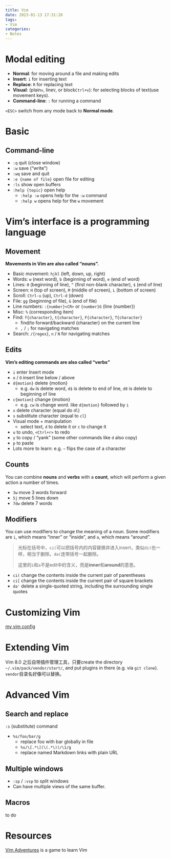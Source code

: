 ```yaml
---
title: Vim
date: 2023-01-13 17:31:28
tags:
- Vim
categories:
- Notes
---
```


# Modal editing

- **Normal**: for moving around a file and making edits
- **Insert**: `i` for inserting text
- **Replace**: `R` for replacing text
- **Visual**: (plain`v`, line`V`, or block`Ctrl+v`): for selecting blocks of text(use movement keys).
- **Command-line**: `:` for running a command

`<ESC>`  switch from any mode back to **Normal mode**.

# Basic

## Command-line

- `:q` quit (close window)
- `:w` save (“write”)
- `:wq` save and quit
- `:e {name of file}` open file for editing
- `:ls` show open buffers
- `:help {topic}` open help
  - `:help :w` opens help for the `:w` command
  - `:help w` opens help for the `w` movement

# Vim’s interface is a programming language

## Movement

**Movements in Vim are also called “nouns”.**

- Basic movement: `hjkl` (left, down, up, right)
- Words: `w` (next word), `b` (beginning of word), `e` (end of word)
- Lines: `0` (beginning of line), `^` (first non-blank character), `$` (end of line)
- Screen: `H` (top of screen), `M` (middle of screen), `L` (bottom of screen)
- Scroll: `Ctrl-u` (up), `Ctrl-d` (down)
- File: `gg` (beginning of file), `G` (end of file)
- Line numbers: `:{number}<CR>` or `{number}G` (line {number})
- Misc: `%` (corresponding item)
- Find: `f{character}`, `t{character}`, `F{character}`, `T{character}`
  - find/to forward/backward {character} on the current line
  - `,` / `;` for navigating matches
- Search: `/{regex}`, `n` / `N` for navigating matches

## Edits

**Vim’s editing commands are also called “verbs”**

- `i` enter Insert mode
- `o` / `O` insert line below / above
- `d{motion}` delete {motion}
  - e.g. `dw` is delete word, `d$` is delete to end of line, `d0` is delete to beginning of line
- `c{motion}` change {motion}
  - e.g. `cw` is change word. like `d{motion}` followed by `i`
- `x` delete character (equal do `dl`)
- `s` substitute character (equal to `cl`)
- Visual mode + manipulation
  - select text, `d` to delete it or `c` to change it
- `u` to undo, `<Ctrl+r>` to redo
- `y` to copy / “yank” (some other commands like `d` also copy)
- `p` to paste
- Lots more to learn: e.g. `~` flips the case of a character

## Counts

You can combine **nouns** and **verbs** with a **count**, which will perform a given action a number of times.

- `3w` move 3 words forward
- `5j` move 5 lines down
- `7dw` delete 7 words

## Modifiers

You can use modifiers to change the meaning of a noun. Some modifiers are `i`, which means “inner” or “inside”, and `a`, which means “around”.

> 光标在括号中，`ci(`可以把括号内的内容替换并进入insert，类似`di(`也一样，相当于删除。`da(`连带括号一起删除。
>
> 这里的`i`和`a`不是edit中的含义，而是**inner**和**around**的意思。

- `ci(` change the contents inside the current pair of parentheses
- `ci[` change the contents inside the current pair of square brackets
- `da'` delete a single-quoted string, including the surrounding single quotes

# Customizing Vim

[my vim config](https://github.com/YC-Xiang/dotfiles/blob/main/vim/.vimrc)

# Extending Vim

Vim 8.0 之后自带插件管理工具，只要create the directory `~/.vim/pack/vendor/start/`, and put plugins in there (e.g. via `git clone`). `vendor`目录名好像可以替换。

# Advanced Vim

## Search and replace

`:s` (substitute) command

- `%s/foo/bar/g`
  - replace foo with bar globally in file
  - `%s/\[.*\](\(.*\))/\1/g`
  - replace named Markdown links with plain URL

## Multiple windows

- `:sp` / `:vsp` to split windows
- Can have multiple views of the same buffer.

## Macros

to do

# Resources

[Vim Adventures](https://vim-adventures.com/) is a game to learn Vim
